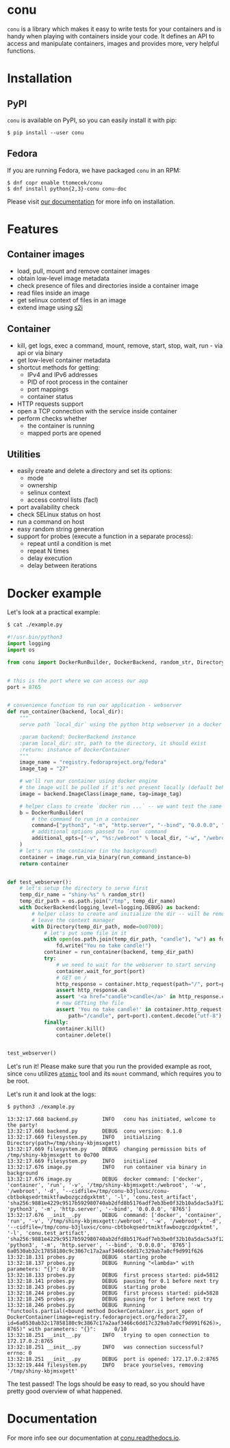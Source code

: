 # conu

`conu` is a library which makes it easy to write tests for your containers
and is handy when playing with containers inside your code.
It defines an API to access and manipulate containers,
images and provides more, very helpful functions.

# Installation

## PyPI

`conu` is available on PyPI, so you can easily install it with pip:

```
$ pip install --user conu
```

## Fedora

If you are running Fedora, we have packaged `conu` in an RPM:

```
$ dnf copr enable ttomecek/conu
$ dnf install python{2,3}-conu conu-doc
```

Please visit [our documentation](http://conu.readthedocs.io/en/latest/installation.html) for more info on installation.


# Features

## Container images
- load, pull, mount and remove container images
- obtain low-level image metadata
- check presence of files and directories inside a container image
- read files inside an image
- get selinux context of files in an image
- extend image using [s2i](https://github.com/openshift/source-to-image)

## Container
- kill, get logs, exec a command, mount, remove, start, stop, wait, run - via api or via binary
- get low-level container metadata
- shortcut methods for getting:
    - IPv4 and IPv6 addresses
    - PID of root process in the container
    - port mappings
    - container status
- HTTP requests support
- open a TCP connection with the service inside container
- perform checks whether
    - the container is running
    - mapped ports are opened

## Utilities
- easily create and delete a directory and set its options:
    - mode
    - ownership
    - selinux context
    - access control lists (facl)
- port availability check
- check SELinux status on host
- run a command on host
- easy random string generation
- support for probes (execute a function in a separate process):
    - repeat until a condition is met
    - repeat N times
    - delay execution
    - delay between iterations


# Docker example

Let's look at a practical example:

```bash
$ cat ./example.py
```
```python
#!/usr.bin/python3
import logging
import os

from conu import DockerRunBuilder, DockerBackend, random_str, Directory


# this is the port where we can access our app
port = 8765


# convenience function to run our application - webserver
def run_container(backend, local_dir):
    """
    serve path `local_dir` using the python http webserver in a docker container

    :param backend: DockerBackend instance
    :param local_dir: str, path to the directory, it should exist
    :return: instance of DockerContainer
    """
    image_name = "registry.fedoraproject.org/fedora"
    image_tag = "27"

    # we'll run our container using docker engine
    # the image will be pulled if it's not present locally (default behavior)
    image = backend.ImageClass(image_name, tag=image_tag)

    # helper class to create `docker run ...` -- we want test the same experience as our users
    b = DockerRunBuilder(
        # the command to run in a container
        command=["python3", "-m", "http.server", "--bind", "0.0.0.0", "%d" % port],
        # additional options passed to `run` command
        additional_opts=["-v", "%s:/webroot" % local_dir, "-w", "/webroot"]
    )
    # let's run the container (in the background)
    container = image.run_via_binary(run_command_instance=b)
    return container


def test_webserver():
    # let's setup the directory to serve first
    temp_dir_name = "shiny-%s" % random_str()
    temp_dir_path = os.path.join("/tmp", temp_dir_name)
    with DockerBackend(logging_level=logging.DEBUG) as backend:
        # helper class to create and initialize the dir -- will be removed once we
        # leave the context manager
        with Directory(temp_dir_path, mode=0o0700):
            # let's put some file in it
            with open(os.path.join(temp_dir_path, "candle"), "w") as fd:
                fd.write("You no take candle!")
            container = run_container(backend, temp_dir_path)
            try:
                # we need to wait for the webserver to start serving
                container.wait_for_port(port)
                # GET on /
                http_response = container.http_request(path="/", port=port)
                assert http_response.ok
                assert '<a href="candle">candle</a>' in http_response.content.decode("utf-8")
                # now GETting the file
                assert 'You no take candle!' in container.http_request(
                    path="/candle", port=port).content.decode("utf-8")
            finally:
                container.kill()
                container.delete()


test_webserver()
```

Let's run it! Please make sure that you run the provided example as root, since
`conu` utilizes [`atomic`](https://github.com/projectatomic/atomic) tool and its `mount` command, which requires you to
be root.

Let's run it and look at the logs:
```bash
$ python3 ./example.py
```
```
13:32:17.668 backend.py        INFO   conu has initiated, welcome to the party!
13:32:17.668 backend.py        DEBUG  conu version: 0.1.0
13:32:17.669 filesystem.py     INFO   initializing Directory(path=/tmp/shiny-kbjmsxgett)
13:32:17.669 filesystem.py     DEBUG  changing permission bits of /tmp/shiny-kbjmsxgett to 0o700
13:32:17.669 filesystem.py     INFO   initialized
13:32:17.676 image.py          INFO   run container via binary in background
13:32:17.676 image.py          DEBUG  docker command: ['docker', 'container', 'run', '-v', '/tmp/shiny-kbjmsxgett:/webroot', '-w', '/webroot', '-d', '--cidfile=/tmp/conu-b3jluxsc/conu-cbtbokqsedrtmiktfawbozgczdgxktmt', '-l', 'conu.test_artifact', 'sha256:9881e4229c9517b592980740ab2dfd8b5176adf7eb3be0f32b10a5dac5a3f12a', 'python3', '-m', 'http.server', '--bind', '0.0.0.0', '8765']
13:32:17.676 __init__.py       DEBUG  command: ['docker', 'container', 'run', '-v', '/tmp/shiny-kbjmsxgett:/webroot', '-w', '/webroot', '-d', '--cidfile=/tmp/conu-b3jluxsc/conu-cbtbokqsedrtmiktfawbozgczdgxktmt', '-l', 'conu.test_artifact', 'sha256:9881e4229c9517b592980740ab2dfd8b5176adf7eb3be0f32b10a5dac5a3f12a', 'python3', '-m', 'http.server', '--bind', '0.0.0.0', '8765']
6a0530ab32c17858180c9c3867c17a2aaf3466c6dd17c329ab7a0cf9d991f626
13:32:18.131 probes.py         DEBUG  starting probe
13:32:18.137 probes.py         DEBUG  Running "<lambda>" with parameters: "{}": 0/10
13:32:18.133 probes.py         DEBUG  first process started: pid=5812
13:32:18.141 probes.py         DEBUG  pausing for 0.1 before next try
13:32:18.243 probes.py         DEBUG  starting probe
13:32:18.244 probes.py         DEBUG  first process started: pid=5828
13:32:18.245 probes.py         DEBUG  pausing for 1 before next try
13:32:18.246 probes.py         DEBUG  Running "functools.partial(<bound method DockerContainer.is_port_open of DockerContainer(image=registry.fedoraproject.org/fedora:27, id=6a0530ab32c17858180c9c3867c17a2aaf3466c6dd17c329ab7a0cf9d991f626)>, 8765)" with parameters: "{}":      0/10
13:32:18.251 __init__.py       INFO   trying to open connection to 172.17.0.2:8765
13:32:18.251 __init__.py       INFO   was connection successful? errno: 0
13:32:18.251 __init__.py       DEBUG  port is opened: 172.17.0.2:8765
13:32:19.444 filesystem.py     INFO   brace yourselves, removing '/tmp/shiny-kbjmsxgett'
```

The test passed! The logs should be easy to read, so you should have pretty good overview of what happened.


# Documentation
For more info see our documentation at [conu.readthedocs.io](http://conu.readthedocs.io/en/latest/).
